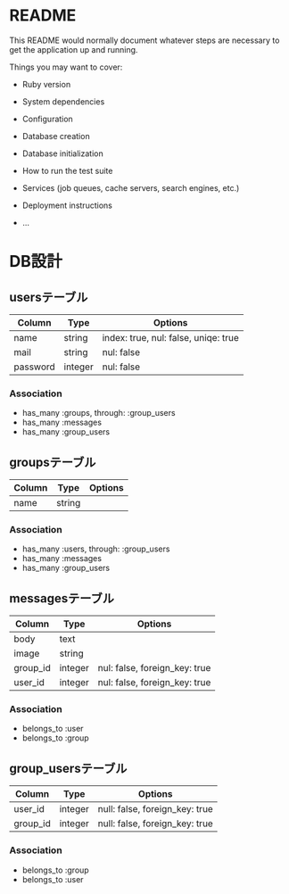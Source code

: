 # README

This README would normally document whatever steps are necessary to get the
application up and running.

Things you may want to cover:

* Ruby version

* System dependencies

* Configuration

* Database creation

* Database initialization

* How to run the test suite

* Services (job queues, cache servers, search engines, etc.)

* Deployment instructions

* ...

# DB設計


## usersテーブル

|Column|Type|Options|
|------|----|-------|
|name|string|index: true, nul: false, uniqe: true|
|mail|string|nul: false|
|password|integer|nul: false|

### Association
- has_many :groups, through: :group_users
- has_many :messages
- has_many :group_users


## groupsテーブル
|Column|Type|Options|
|------|----|-------|
|name|string|

### Association
- has_many :users, through: :group_users
- has_many :messages
- has_many :group_users

## messagesテーブル

|Column|Type|Options|
|------|----|-------|
|body|text|
|image|string|
|group_id|integer|nul: false, foreign_key: true|
|user_id|integer|nul: false, foreign_key: true|

### Association
- belongs_to :user
- belongs_to :group


## group_usersテーブル

|Column|Type|Options|
|------|----|-------|
|user_id|integer|null: false, foreign_key: true|
|group_id|integer|null: false, foreign_key: true|

### Association
- belongs_to :group
- belongs_to :user